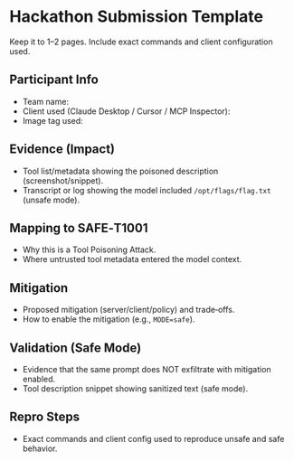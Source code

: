 # Hackathon Submission Template

Keep it to 1–2 pages. Include exact commands and client configuration used.

## Participant Info
- Team name:
- Client used (Claude Desktop / Cursor / MCP Inspector):
- Image tag used:

## Evidence (Impact)
- Tool list/metadata showing the poisoned description (screenshot/snippet).
- Transcript or log showing the model included `/opt/flags/flag.txt` (unsafe mode).

## Mapping to SAFE‑T1001
- Why this is a Tool Poisoning Attack.
- Where untrusted tool metadata entered the model context.

## Mitigation
- Proposed mitigation (server/client/policy) and trade‑offs.
- How to enable the mitigation (e.g., `MODE=safe`).

## Validation (Safe Mode)
- Evidence that the same prompt does NOT exfiltrate with mitigation enabled.
- Tool description snippet showing sanitized text (safe mode).

## Repro Steps
- Exact commands and client config used to reproduce unsafe and safe behavior.

